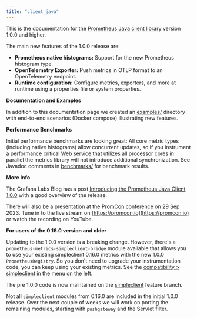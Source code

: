 ```yaml
---
title: "client_java"
---
```


This is the documentation for the [Prometheus Java client library](https://github.com/prometheus/client_java) version 1.0.0 and higher.

The main new features of the 1.0.0 release are:

- **Prometheus native histograms:** Support for the new Prometheus histogram type.
- **OpenTelemetry Exporter:** Push metrics in OTLP format to an OpenTelemetry endpoint.
- **Runtime configuration:** Configure metrics, exporters, and more at runtime using a properties
  file or system properties.

**Documentation and Examples**

In addition to this documentation page we created an
[examples/](https://github.com/prometheus/client_java/tree/main/examples) directory with end-to-end
scenarios (Docker compose) illustrating new features.

**Performance Benchmarks**

Initial performance benchmarks are looking great: All core metric types (including native
histograms) allow concurrent updates, so if you instrument a performance critical Web service
that utilizes all processor cores in parallel the metrics library will not introduce additional
synchronization. See Javadoc comments in
[benchmarks/](https://github.com/prometheus/client_java/tree/main/benchmarks) for benchmark results.

**More Info**

The Grafana Labs Blog has a post
[Introducing the Prometheus Java Client 1.0.0](https://grafana.com/blog/2023/09/27/introducing-the-prometheus-java-client-1.0.0/)
with a good overview of the release.

There will also be a presentation at the [PromCon](https://promcon.io) conference on 29 Sep 2023.
Tune in to the live stream on [https://promcon.io](https://promcon.io)
or watch the recording on YouTube.

**For users of the 0.16.0 version and older**

Updating to the 1.0.0 version is a breaking change. However, there's a
`prometheus-metrics-simpleclient-bridge` module available that allows you to use your existing
simpleclient 0.16.0 metrics with the new 1.0.0 `PrometheusRegistry`.
So you don't need to upgrade your instrumentation code, you can keep using your existing metrics.
See the [compatibility > simpleclient](https://prometheus.github.io/client_java/migration/simpleclient/) in the menu on the left.

The pre 1.0.0 code is now maintained on the [simpleclient](https://github.com/prometheus/client_java/tree/simpleclient) feature branch.

Not all `simpleclient` modules from 0.16.0 are included in the initial 1.0.0 release.
Over the next couple of weeks we will work on porting the remaining modules,
starting with `pushgateway` and the Servlet filter.

